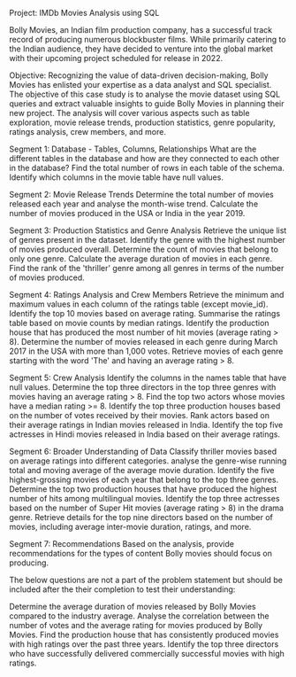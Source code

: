 Project: IMDb Movies Analysis using SQL

Bolly Movies, an Indian film production company, has a successful track record of producing numerous blockbuster films. While primarily catering to the Indian audience, they have decided to venture into the global market with their upcoming project scheduled for release in 2022.

Objective: Recognizing the value of data-driven decision-making, Bolly Movies has enlisted your expertise as a data analyst and SQL specialist. The objective of this case study is to analyse the movie dataset using SQL queries and extract valuable insights to guide Bolly Movies in planning their new project. The analysis will cover various aspects such as table exploration, movie release trends, production statistics, genre popularity, ratings analysis, crew members, and more.

Segment 1: Database - Tables, Columns, Relationships What are the different tables in the database and how are they connected to each other in the database? Find the total number of rows in each table of the schema. Identify which columns in the movie table have null values.

Segment 2: Movie Release Trends Determine the total number of movies released each year and analyse the month-wise trend. Calculate the number of movies produced in the USA or India in the year 2019.

Segment 3: Production Statistics and Genre Analysis Retrieve the unique list of genres present in the dataset. Identify the genre with the highest number of movies produced overall. Determine the count of movies that belong to only one genre. Calculate the average duration of movies in each genre. Find the rank of the 'thriller' genre among all genres in terms of the number of movies produced.

Segment 4: Ratings Analysis and Crew Members Retrieve the minimum and maximum values in each column of the ratings table (except movie_id). Identify the top 10 movies based on average rating. Summarise the ratings table based on movie counts by median ratings. Identify the production house that has produced the most number of hit movies (average rating > 8). Determine the number of movies released in each genre during March 2017 in the USA with more than 1,000 votes. Retrieve movies of each genre starting with the word 'The' and having an average rating > 8.

Segment 5: Crew Analysis Identify the columns in the names table that have null values. Determine the top three directors in the top three genres with movies having an average rating > 8. Find the top two actors whose movies have a median rating >= 8. Identify the top three production houses based on the number of votes received by their movies. Rank actors based on their average ratings in Indian movies released in India. Identify the top five actresses in Hindi movies released in India based on their average ratings.

Segment 6: Broader Understanding of Data Classify thriller movies based on average ratings into different categories. analyse the genre-wise running total and moving average of the average movie duration. Identify the five highest-grossing movies of each year that belong to the top three genres. Determine the top two production houses that have produced the highest number of hits among multilingual movies. Identify the top three actresses based on the number of Super Hit movies (average rating > 8) in the drama genre. Retrieve details for the top nine directors based on the number of movies, including average inter-movie duration, ratings, and more.

Segment 7: Recommendations Based on the analysis, provide recommendations for the types of content Bolly movies should focus on producing.

The below questions are not a part of the problem statement but should be included after the their completion to test their understanding:

Determine the average duration of movies released by Bolly Movies compared to the industry average. Analyse the correlation between the number of votes and the average rating for movies produced by Bolly Movies. Find the production house that has consistently produced movies with high ratings over the past three years. Identify the top three directors who have successfully delivered commercially successful movies with high ratings.


